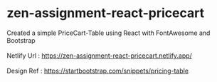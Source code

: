 # zen-assignment-react-pricecart

Created a simple PriceCart-Table using React with FontAwesome and Bootstrap
<br><br>
Netlify Url : https://zen-assignment-react-pricecart.netlify.app/
<br><br>
Design Ref : https://startbootstrap.com/snippets/pricing-table
